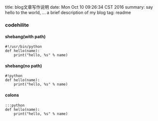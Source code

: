 title: blog文章写作说明
date: Mon Oct 10 09:26:34 CST 2016
summary: say hello to the world, ... a brief description of my blog
tag: readme

### codehilite

#### shebang(with path)

    #!/usr/bin/python
    def hello(name):
        print("hello, %s" % name)

#### shebang(no path)

    #!python
    def hello(name):
        print("hello, %s" % name)

#### colons

    :::python
    def hello(name):
        print("hello, %s" % name)


